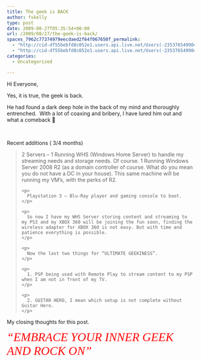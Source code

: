```yaml
---
title: The geek is BACK
author: fskelly
type: post
date: 2009-08-27T05:35:54+00:00
url: /2009/08/27/the-geek-is-back/
spaces_7962c77374979eecdaed2f64f067650f_permalink:
  - "http://cid-df55bebfd8c052e1.users.api.live.net/Users(-2353765499046702367)/Blogs('DF55BEBFD8C052E1!116')/Entries('DF55BEBFD8C052E1!759')?authkey=22Fzl6To93U%24"
  - "http://cid-df55bebfd8c052e1.users.api.live.net/Users(-2353765499046702367)/Blogs('DF55BEBFD8C052E1!116')/Entries('DF55BEBFD8C052E1!759')?authkey=22Fzl6To93U%24"
categories:
  - Uncategorized

---
```

<div id="msgcns!DF55BEBFD8C052E1!759" class="bvMsg">
  <p>
    Hi Everyone,
  </p>
  
  <p>
    Yes, it is true, the geek is back.
  </p>
  
  <p>
    He had found a dark deep hole in the back of my mind and thoroughly entrenched.  With a lot of coaxing and bribery, I have lured him out and what a comeback 🙂
  </p>
  
  <p>
     
  </p>
  
  <p>
    Recent additions ( 3/4 months)
  </p>
  
  <blockquote>
    <p>
      2 Servers – 1 Running WHS (Windows Home Server) to handle my streaming needs and storage needs. Of course. 1 Running Windows Server 2008 R2 (as a domain controller of course. What do you mean you do not have a DC in your house). This same machine will be running my VM’s, with the perks of R2.
    </p>
    
    <p>
      Playstation 3 – Blu-Ray player and gaming console to boot.
    </p>
    
    <p>
      So now I have my WHS Server storing content and streaming to my PS3 and my XBOX 360 will be joining the fun soon, finding the wireless adapter for XBOX 360 is not easy. But with time and patience everything is possible.
    </p>
    
    <p>
      Now the last two things for “ULTIMATE GEEKINESS”.
    </p>
    
    <p>
      1. PSP being used with Remote Play to stream content to my PSP when I am not in front of my TV.
    </p>
    
    <p>
      2. GUITAR HERO, I mean which setup is not complete without Guitar Hero.
    </p>
  </blockquote>
  
  <p>
    My closing thoughts for this post.
  </p>
  
  <p>
    <font color="#ff0000" size="6" face="Broadway"><em>“EMBRACE YOUR INNER GEEK AND ROCK ON”</em></font>
  </p></p>
</div>